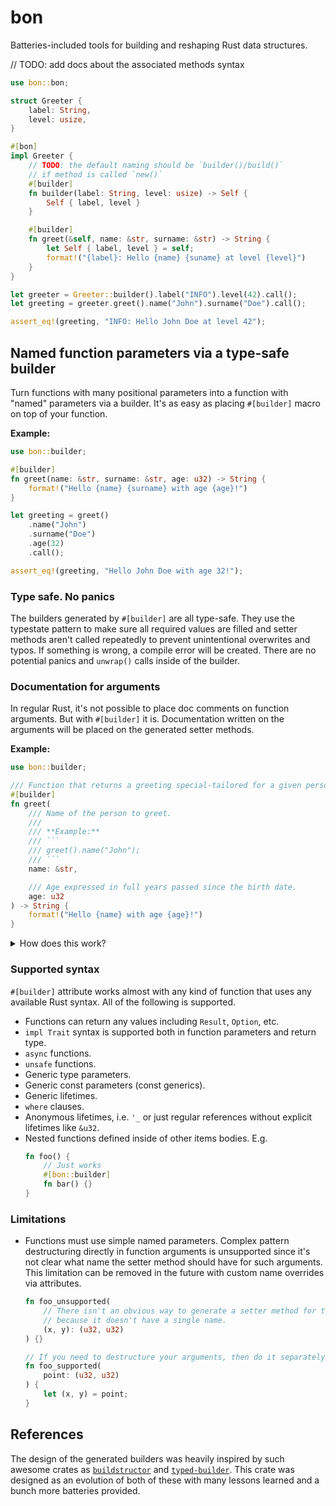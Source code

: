 # bon

Batteries-included tools for building and reshaping Rust data structures.

// TODO: add docs about the associated methods syntax
```rust
use bon::bon;

struct Greeter {
    label: String,
    level: usize,
}

#[bon]
impl Greeter {
    // TODO: the default naming should be `builder()/build()`
    // if method is called `new()`
    #[builder]
    fn builder(label: String, level: usize) -> Self {
        Self { label, level }
    }

    #[builder]
    fn greet(&self, name: &str, surname: &str) -> String {
        let Self { label, level } = self;
        format!("{label}: Hello {name} {suname} at level {level}")
    }
}

let greeter = Greeter::builder().label("INFO").level(42).call();
let greeting = greeter.greet().name("John").surname("Doe").call();

assert_eq!(greeting, "INFO: Hello John Doe at level 42");
```

## Named function parameters via a type-safe builder

Turn functions with many positional parameters into a function with "named" parameters via a builder. It's as easy as placing `#[builder]` macro on top of your function.

**Example:**

```rust
use bon::builder;

#[builder]
fn greet(name: &str, surname: &str, age: u32) -> String {
    format!("Hello {name} {surname} with age {age}!")
}

let greeting = greet()
    .name("John")
    .surname("Doe")
    .age(32)
    .call();

assert_eq!(greeting, "Hello John Doe with age 32!");
```

### Type safe. No panics

The builders generated by `#[builder]` are all type-safe. They use the typestate pattern to make sure all required values are filled and setter methods aren't called repeatedly to prevent unintentional overwrites and typos. If something is wrong, a compile error will be created. There are no potential panics and `unwrap()` calls inside of the builder.

### Documentation for arguments

In regular Rust, it's not possible to place doc comments on function arguments. But with `#[builder]` it is. Documentation written on the arguments will be placed on the generated setter methods.

**Example:**

```rust
use bon::builder;

/// Function that returns a greeting special-tailored for a given person
#[builder]
fn greet(
    /// Name of the person to greet.
    ///
    /// **Example:**
    /// ```
    /// greet().name("John");
    /// ```
    name: &str,

    /// Age expressed in full years passed since the birth date.
    age: u32
) -> String {
    format!("Hello {name} with age {age}!")
}
```

<details>
<summary>How does this work?</summary>

This works because Rust compiler checks for invalid placement of `#[doc = ...]` attributes only after the macro expansion stage. `#[builder]` makes sure to remove the docs from the function's arguments in the expanded code, and instead moves them to the docs on setter methods.

</details>

### Supported syntax

`#[builder]` attribute works almost with any kind of function that uses any available Rust syntax.
All of the following is supported.

- Functions can return any values including `Result`, `Option`, etc.
- `impl Trait` syntax is supported both in function parameters and return type.
- `async` functions.
- `unsafe` functions.
- Generic type parameters.
- Generic const parameters (const generics).
- Generic lifetimes.
- `where` clauses.
- Anonymous lifetimes, i.e. `'_` or just regular references without explicit lifetimes like `&u32`.
- Nested functions defined inside of other items bodies. E.g.
  ```rust
  fn foo() {
      // Just works
      #[bon::builder]
      fn bar() {}
  }
  ```

### Limitations

- Functions must use simple named parameters. Complex pattern destructuring directly in function arguments is unsupported since it's not clear what name the setter method should have for such arguments. This limitation can be removed in the future with custom name overrides via attributes.
  ```rust
  fn foo_unsupported(
      // There isn't an obvious way to generate a setter method for this function parameter
      // because it doesn't have a single name.
      (x, y): (u32, u32)
  ) {}

  // If you need to destructure your arguments, then do it separately in the function body
  fn foo_supported(
      point: (u32, u32)
  ) {
      let (x, y) = point;
  }
  ```

## References

The design of the generated builders was heavily inspired by such awesome crates as [`buildstructor`](https://docs.rs/buildstructor) and [`typed-builder`](https://docs.rs/typed-builder). This crate was designed as an evolution of both of these with many lessons learned and a bunch more batteries provided.
